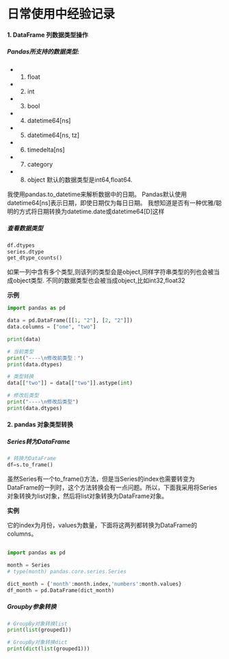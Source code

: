 日常使用中经验记录
===


#### 1. DataFrame 列数据类型操作

##### Pandas所支持的数据类型: 

- 1. float 
- 2. int 
- 3. bool 
- 4. datetime64[ns] 
- 5. datetime64[ns, tz] 
- 6. timedelta[ns] 
- 7. category 
- 8. object 
默认的数据类型是int64,float64.

我使用pandas.to_datetime来解析数据中的日期。 Pandas默认使用datetime64[ns]表示日期，即使日期仅为每日日期。 我想知道是否有一种优雅/聪明的方式将日期转换为datetime.date或datetime64[D]这样

##### 查看数据类型
```python
df.dtypes
series.dtype
get_dtype_counts()
```
 
如果一列中含有多个类型,则该列的类型会是object,同样字符串类型的列也会被当成object类型. 
不同的数据类型也会被当成object,比如int32,float32

**示例**

```python
import pandas as pd

data = pd.DataFrame([[1, "2"], [2, "2"]])
data.columns = ["one", "two"]

print(data)

# 当前类型
print("----\n修改前类型：")
print(data.dtypes)

# 类型转换
data[["two"]] = data[["two"]].astype(int)

# 修改后类型
print("----\n修改后类型")
print(data.dtypes)

```


#### 2. pandas 对象类型转换

##### Series转为DataFrame

```python
# 转换为DataFrame
df=s.to_frame()
```
虽然Series有一个to_frame()方法，但是当Series的index也需要转变为DataFrame的一列时，这个方法转换会有一点问题。所以，下面我采用将Series对象转换为list对象，然后将list对象转换为DataFrame对象。

**实例**

它的index为月份，values为数量，下面将这两列都转换为DataFrame的columns。
```python

import pandas as pd

month = Series 
# type(month) pandas.core.series.Series

dict_month = {'month':month.index,'numbers':month.values}
df_month = pd.DataFrame(dict_month)
```


##### Groupby参象转换

```python
# GroupBy对象转换list
print(list(grouped1))

# GroupBy对象转换dict
print(dict(list(grouped1)))
```